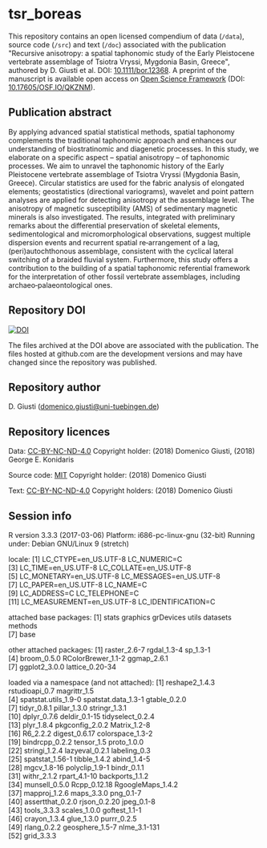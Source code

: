 tsr_boreas
==========

This repository contains an open licensed compendium of data (`/data`), source code (`/src`) and text (`/doc`) associated with the publication "Recursive anisotropy: a spatial taphonomic study of the Early Pleistocene vertebrate assemblage of Tsiotra Vryssi, Mygdonia Basin, Greece", authored by D. Giusti et al. DOI: [10.1111/bor.12368](https://doi.org/10.1111/bor.12368). A preprint of the manuscript is available open access on [Open Science Framework](https://osf.io/qkznm/) (DOI: [10.17605/OSF.IO/QKZNM](https://doi.org/10.17605/OSF.IO/QKZNM)).

## Publication abstract

By applying advanced spatial statistical methods, spatial taphonomy complements the traditional taphonomic approach and enhances our understanding of biostratinomic and diagenetic processes. In this study, we elaborate on a specific aspect – spatial anisotropy – of taphonomic processes. We aim to unravel the taphonomic history of the Early Pleistocene vertebrate assemblage of Tsiotra Vryssi (Mygdonia Basin, Greece). Circular statistics are used for the fabric analysis of elongated elements; geostatistics (directional variograms), wavelet and point pattern analyses are applied for detecting anisotropy at the assemblage level. The anisotropy of magnetic susceptibility (AMS) of sedimentary magnetic minerals is also investigated. The results, integrated with preliminary remarks about the differential preservation of skeletal elements, sedimentological and micromorphological observations, suggest multiple dispersion events and recurrent spatial re‐arrangement of a lag, (peri)autochthonous assemblage, consistent with the cyclical lateral switching of a braided fluvial system. Furthermore, this study offers a contribution to the building of a spatial taphonomic referential framework for the interpretation of other fossil vertebrate assemblages, including archaeo‐palaeontological ones.

## Repository DOI

[![DOI](https://zenodo.org/badge/DOI/10.5281/zenodo.1435836.svg)](https://doi.org/10.5281/zenodo.1435836)

The files archived at the DOI above are associated with the publication. The files hosted at github.com are the development versions and may have changed since the repository was published.

## Repository author

D. Giusti (domenico.giusti@uni-tuebingen.de)

## Repository licences

Data: [CC-BY-NC-ND-4.0](https://creativecommons.org/licenses/by-nc-nd/4.0/) Copyright holder: (2018) Domenico Giusti, (2018) George E. Konidaris

Source code: [MIT](https://opensource.org/licenses/MIT) Copyright holder: (2018) Domenico Giusti

Text: [CC-BY-NC-ND-4.0](https://creativecommons.org/licenses/by-nc-nd/4.0/) Copyright holders: (2018) Domenico Giusti

## Session info

R version 3.3.3 (2017-03-06)
Platform: i686-pc-linux-gnu (32-bit)
Running under: Debian GNU/Linux 9 (stretch)

locale:
 [1] LC_CTYPE=en_US.UTF-8       LC_NUMERIC=C              
 [3] LC_TIME=en_US.UTF-8        LC_COLLATE=en_US.UTF-8    
 [5] LC_MONETARY=en_US.UTF-8    LC_MESSAGES=en_US.UTF-8   
 [7] LC_PAPER=en_US.UTF-8       LC_NAME=C                 
 [9] LC_ADDRESS=C               LC_TELEPHONE=C            
[11] LC_MEASUREMENT=en_US.UTF-8 LC_IDENTIFICATION=C       

attached base packages:
[1] stats     graphics  grDevices utils     datasets  methods  
[7] base     

other attached packages:
[1] raster_2.6-7       rgdal_1.3-4        sp_1.3-1          
[4] broom_0.5.0        RColorBrewer_1.1-2 ggmap_2.6.1       
[7] ggplot2_3.0.0      lattice_0.20-34   

loaded via a namespace (and not attached):
 [1] reshape2_1.4.3       rstudioapi_0.7       magrittr_1.5        
 [4] spatstat.utils_1.9-0 spatstat.data_1.3-1  gtable_0.2.0        
 [7] tidyr_0.8.1          pillar_1.3.0         stringr_1.3.1       
[10] dplyr_0.7.6          deldir_0.1-15        tidyselect_0.2.4    
[13] plyr_1.8.4           pkgconfig_2.0.2      Matrix_1.2-8        
[16] R6_2.2.2             digest_0.6.17        colorspace_1.3-2    
[19] bindrcpp_0.2.2       tensor_1.5           proto_1.0.0         
[22] stringi_1.2.4        lazyeval_0.2.1       labeling_0.3        
[25] spatstat_1.56-1      tibble_1.4.2         abind_1.4-5         
[28] mgcv_1.8-16          polyclip_1.9-1       bindr_0.1.1         
[31] withr_2.1.2          rpart_4.1-10         backports_1.1.2     
[34] munsell_0.5.0        Rcpp_0.12.18         RgoogleMaps_1.4.2   
[37] mapproj_1.2.6        maps_3.3.0           png_0.1-7           
[40] assertthat_0.2.0     rjson_0.2.20         jpeg_0.1-8          
[43] tools_3.3.3          scales_1.0.0         goftest_1.1-1       
[46] crayon_1.3.4         glue_1.3.0           purrr_0.2.5         
[49] rlang_0.2.2          geosphere_1.5-7      nlme_3.1-131        
[52] grid_3.3.3

